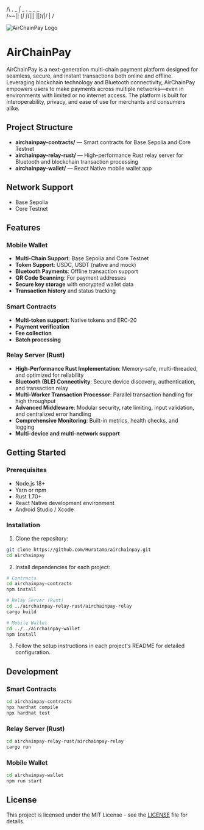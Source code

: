 

 /\ . _ _|_  _ . _  _  _   
/~~\|| (_| |(_||| ||_)(_|\/
                   |     / 

                                                                            
![AirChainPay Logo](https://rose-imaginative-lion-87.mypinata.cloud/ipfs/bafybeiaer2oyqh5qpkmtuewgqcbaxjjvrleblkisor37nkib3nhesgency)

# AirChainPay

AirChainPay is a next-generation multi-chain payment platform designed for seamless, secure, and instant transactions both online and offline. Leveraging blockchain technology and Bluetooth connectivity, AirChainPay empowers users to make payments across multiple networks—even in environments with limited or no internet access. The platform is built for interoperability, privacy, and ease of use for merchants and consumers alike.

## Project Structure

- **airchainpay-contracts/** — Smart contracts for Base Sepolia and Core Testnet
- **airchainpay-relay-rust/** — High-performance Rust relay server for Bluetooth and blockchain transaction processing
- **airchainpay-wallet/** — React Native mobile wallet app

## Network Support

- Base Sepolia
- Core Testnet

## Features

### Mobile Wallet
- **Multi-Chain Support**: Base Sepolia and Core Testnet
- **Token Support**: USDC, USDT (native and mock)
- **Bluetooth Payments**: Offline transaction support
- **QR Code Scanning**: For payment addresses
- **Secure key storage** with encrypted wallet data
- **Transaction history** and status tracking

### Smart Contracts
- **Multi-token support**: Native tokens and ERC-20
- **Payment verification**
- **Fee collection**
- **Batch processing**

### Relay Server (Rust)
- **High-Performance Rust Implementation**: Memory-safe, multi-threaded, and optimized for reliability
- **Bluetooth (BLE) Connectivity**: Secure device discovery, authentication, and transaction relay
- **Multi-Worker Transaction Processor**: Parallel transaction handling for high throughput
- **Advanced Middleware**: Modular security, rate limiting, input validation, and centralized error handling
- **Comprehensive Monitoring**: Built-in metrics, health checks, and logging
- **Multi-device and multi-network support**

## Getting Started

### Prerequisites
- Node.js 18+
- Yarn or npm
- Rust 1.70+
- React Native development environment
- Android Studio / Xcode

### Installation

1. Clone the repository:
```bash
git clone https://github.com/Hurotamo/airchainpay.git
cd airchainpay
```

2. Install dependencies for each project:
```bash
# Contracts
cd airchainpay-contracts
npm install

# Relay Server (Rust)
cd ../airchainpay-relay-rust/airchainpay-relay
cargo build

# Mobile Wallet
cd ../../airchainpay-wallet
npm install
```

3. Follow the setup instructions in each project's README for detailed configuration.

## Development

### Smart Contracts
```bash
cd airchainpay-contracts
npx hardhat compile
npx hardhat test
```

### Relay Server (Rust)
```bash
cd airchainpay-relay-rust/airchainpay-relay
cargo run
```

### Mobile Wallet
```bash
cd airchainpay-wallet
npm run start
```

## License

This project is licensed under the MIT License - see the [LICENSE](LICENSE) file for details. 
